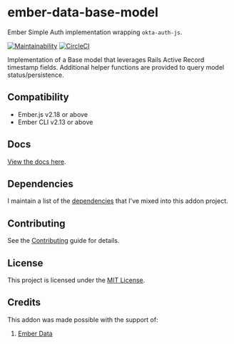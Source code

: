 ember-data-base-model
==============================================================================

Ember Simple Auth implementation wrapping `okta-auth-js`.

[![Maintainability](https://api.codeclimate.com/v1/badges/a5acd1c21cc1fddb227b/maintainability)](https://codeclimate.com/github/cybertooth-io/ember-data-base-model/maintainability)
[![CircleCI](https://circleci.com/gh/cybertooth-io/ember-data-base-model.svg?style=svg)](https://circleci.com/gh/cybertooth-io/ember-data-base-model)

Implementation of a Base model that leverages Rails Active Record timestamp fields. Additional helper 
functions are provided to query model status/persistence.

Compatibility
------------------------------------------------------------------------------

* Ember.js v2.18 or above
* Ember CLI v2.13 or above

Docs
------------------------------------------------------------------------------

[View the docs here](https://cybertooth-io.github.io/ember-data-base-model/).

Dependencies
------------------------------------------------------------------------------

I maintain a list of the [dependencies](DEPENDENCIES.md) that I've mixed into this addon project.

Contributing
------------------------------------------------------------------------------

See the [Contributing](CONTRIBUTING.md) guide for details.

License
------------------------------------------------------------------------------

This project is licensed under the [MIT License](LICENSE.md).

Credits
------------------------------------------------------------------------------

This addon was made possible with the support of:

1. [Ember Data](https://github.com/emberjs/data)
